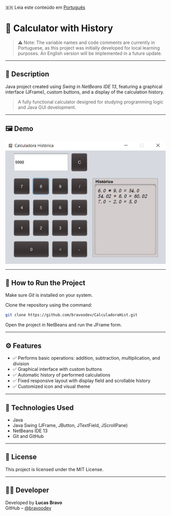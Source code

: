 🇧🇷 Leia este conteúdo em [Português](./README-pt.md)


# 🧮 Calculator with History

> ⚠️ Note: The variable names and code comments are currently in Portuguese, as this project was initially developed for local learning purposes. An English version will be implemented in a future update.

---

## 📖 Description

Java project created using *Swing* in *NetBeans IDE 13*, featuring a graphical interface (JFrame), custom buttons, and a display of the calculation history.

> A fully functional calculator designed for studying programming logic and Java GUI development.

---

## 🖼️ Demo

![Java Calculator](./imgs/calculadora.png)

---

## 🚀 How to Run the Project

Make sure *Git* is installed on your system.

Clone the repository using the command:

```bash
git clone https://github.com/bravoodev/CalculadoraHist.git
```

Open the project in NetBeans and run the JFrame form.

---

## ⚙️ Features

- ✅ Performs basic operations: addition, subtraction, multiplication, and division  
- ✅ Graphical interface with custom buttons  
- ✅ Automatic history of performed calculations  
- ✅ Fixed responsive layout with display field and scrollable history  
- ✅ Customized icon and visual theme

---

## 🧠 Technologies Used

- Java  
- Java Swing (JFrame, JButton, JTextField, JScrollPane)  
- NetBeans IDE 13  
- Git and GitHub

---

## 📄 License

This project is licensed under the MIT License.

---

## 👨‍💻 Developer

Developed by **Lucas Bravo**  
GitHub – [@bravoodev](https://github.com/bravoodev)